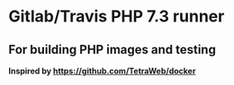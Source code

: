 # Gitlab/Travis PHP 7.3 runner
## For building PHP images and testing

**Inspired by https://github.com/TetraWeb/docker**


